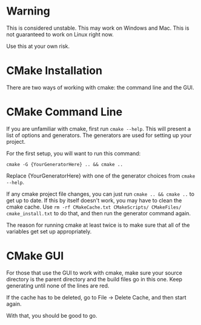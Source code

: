 Warning
==
This is considered unstable. This may work on Windows and Mac. This is not guaranteed to work on Linux right now.

Use this at your own risk.

CMake Installation
==
There are two ways of working with cmake: the command line and the GUI.

CMake Command Line
===

If you are unfamiliar with cmake, first run `cmake --help`. This will present a list of options and generators. The generators are used for setting up your project.

For the first setup, you will want to run this command:

`cmake -G {YourGeneratorHere} .. && cmake ..`

Replace {YourGeneratorHere} with one of the generator choices from `cmake --help`.

If any cmake project file changes, you can just run `cmake .. && cmake ..` to get up to date. If this by itself doesn't work, you may have to clean the cmake cache. Use `rm -rf CMakeCache.txt CMakeScripts/ CMakeFiles/ cmake_install.txt` to do that, and then run the generator command again.

The reason for running cmake at least twice is to make sure that all of the variables get set up appropriately.

CMake GUI
===

For those that use the GUI to work with cmake, make sure your source directory is the parent directory and the build files go in this one. Keep generating until none of the lines are red.

If the cache has to be deleted, go to File -> Delete Cache, and then start again.

With that, you should be good to go.

